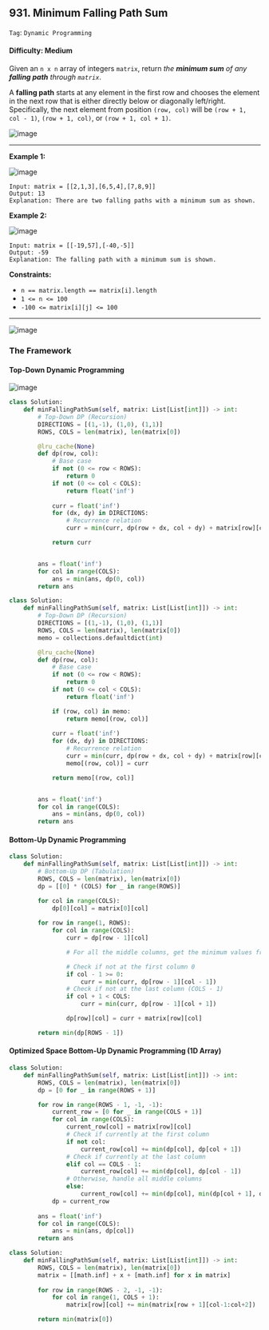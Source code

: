 ## 931. Minimum Falling Path Sum

```Tag```: ```Dynamic Programming```

#### Difficulty: Medium

Given an ```n x n``` array of integers ```matrix```, return _the __minimum sum__ of any __falling path__ through ```matrix```_.

A __falling path__ starts at any element in the first row and chooses the element in the next row that is either directly below or diagonally left/right. Specifically, the next element from position ```(row, col)``` will be ```(row + 1, col - 1)```, ```(row + 1, col)```, or ```(row + 1, col + 1)```.

![image](https://user-images.githubusercontent.com/35042430/220773219-7dfb7975-8782-4538-8e71-78204286846e.png)

---

__Example 1:__

![image](https://assets.leetcode.com/uploads/2021/11/03/failing1-grid.jpg)
```
Input: matrix = [[2,1,3],[6,5,4],[7,8,9]]
Output: 13
Explanation: There are two falling paths with a minimum sum as shown.
```

__Example 2:__

![image](https://assets.leetcode.com/uploads/2021/11/03/failing2-grid.jpg)
```
Input: matrix = [[-19,57],[-40,-5]]
Output: -59
Explanation: The falling path with a minimum sum is shown.
```

__Constraints:__

- ```n == matrix.length == matrix[i].length```
- ```1 <= n <= 100```
- ```-100 <= matrix[i][j] <= 100```

---

![image](https://leetcode.com/problems/minimum-falling-path-sum/solutions/2108185/Figures/931/931_overview.png)

### The Framework

#### Top-Down Dynamic Programming

![image](https://leetcode.com/problems/minimum-falling-path-sum/solutions/2108185/Figures/931/931_recursion_tree.png)

```Python
class Solution:
    def minFallingPathSum(self, matrix: List[List[int]]) -> int:
        # Top-Down DP (Recursion)
        DIRECTIONS = [(1,-1), (1,0), (1,1)]
        ROWS, COLS = len(matrix), len(matrix[0])

        @lru_cache(None)
        def dp(row, col):
            # Base case
            if not (0 <= row < ROWS):
                return 0
            if not (0 <= col < COLS):
                return float('inf')
            
            curr = float('inf')
            for (dx, dy) in DIRECTIONS:
                # Recurrence relation
                curr = min(curr, dp(row + dx, col + dy) + matrix[row][col])

            return curr


        ans = float('inf')
        for col in range(COLS):
            ans = min(ans, dp(0, col))
        return ans
```

```Python
class Solution:
    def minFallingPathSum(self, matrix: List[List[int]]) -> int:
        # Top-Down DP (Recursion)
        DIRECTIONS = [(1,-1), (1,0), (1,1)]
        ROWS, COLS = len(matrix), len(matrix[0])
        memo = collections.defaultdict(int)

        @lru_cache(None)
        def dp(row, col):
            # Base case
            if not (0 <= row < ROWS):
                return 0
            if not (0 <= col < COLS):
                return float('inf')

            if (row, col) in memo:
                return memo[(row, col)]
            
            curr = float('inf')
            for (dx, dy) in DIRECTIONS:
                # Recurrence relation
                curr = min(curr, dp(row + dx, col + dy) + matrix[row][col])
                memo[(row, col)] = curr

            return memo[(row, col)]


        ans = float('inf')
        for col in range(COLS):
            ans = min(ans, dp(0, col))
        return ans
```
#### Bottom-Up Dynamic Programming

```Python
class Solution:
    def minFallingPathSum(self, matrix: List[List[int]]) -> int:
        # Bottom-Up DP (Tabulation)
        ROWS, COLS = len(matrix), len(matrix[0])
        dp = [[0] * (COLS) for _ in range(ROWS)]

        for col in range(COLS):
            dp[0][col] = matrix[0][col]
        
        for row in range(1, ROWS):
            for col in range(COLS):
                curr = dp[row - 1][col]

                # For all the middle columns, get the minimum values from all cells in previous row

                # Check if not at the first column 0
                if col - 1 >= 0:
                    curr = min(curr, dp[row - 1][col - 1])
                # Check if not at the last column (COLS - 1)
                if col + 1 < COLS:
                    curr = min(curr, dp[row - 1][col + 1])

                dp[row][col] = curr + matrix[row][col]

        return min(dp[ROWS - 1])
```

#### Optimized Space Bottom-Up Dynamic Programming (1D Array)

```Python
class Solution:
    def minFallingPathSum(self, matrix: List[List[int]]) -> int:
        ROWS, COLS = len(matrix), len(matrix[0])
        dp = [0 for _ in range(ROWS + 1)]

        for row in range(ROWS - 1, -1, -1):
            current_row = [0 for _ in range(COLS + 1)]
            for col in range(COLS):
                current_row[col] = matrix[row][col]
                # Check if currently at the first column
                if not col:
                    current_row[col] += min(dp[col], dp[col + 1])
                # Check if currently at the last column
                elif col == COLS - 1:
                    current_row[col] += min(dp[col], dp[col - 1])
                # Otherwise, handle all middle columns
                else:
                    current_row[col] += min(dp[col], min(dp[col + 1], dp[col - 1]))
            dp = current_row
        
        ans = float('inf')
        for col in range(COLS):
            ans = min(ans, dp[col])
        return ans
```

```Python
class Solution:
    def minFallingPathSum(self, matrix: List[List[int]]) -> int:
        ROWS, COLS = len(matrix), len(matrix[0])
        matrix = [[math.inf] + x + [math.inf] for x in matrix]
        
        for row in range(ROWS - 2, -1, -1):
            for col in range(1, COLS + 1):
                matrix[row][col] += min(matrix[row + 1][col-1:col+2])

        return min(matrix[0])
```
